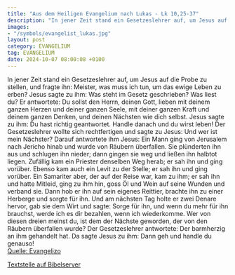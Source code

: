 ```yaml
---
title: "Aus dem Heiligen Evangelium nach Lukas - Lk 10,25-37"
description: "In jener Zeit stand ein Gesetzeslehrer auf, um Jesus auf die Probe zu stellen, und fragte ihn: Meister, was muss ich tun, um das ewige Leben zu erben? Jesus sagte zu ihm: Was steht im Gesetz geschrieben? Was liest du? Er antwortete: Du sollst den Herrn, deinen Gott, lieben mit de...."
images:
- "/symbols/evangelist_lukas.jpg"
layout: post
category: EVANGELIUM
tag: EVANGELIUM
date: 2024-10-07 08:00:08 +0100
---
```

In jener Zeit stand ein Gesetzeslehrer auf, um Jesus auf die Probe zu stellen, und fragte ihn: Meister, was muss ich tun, um das ewige Leben zu erben?
Jesus sagte zu ihm: Was steht im Gesetz geschrieben? Was liest du?
Er antwortete: Du sollst den Herrn, deinen Gott, lieben mit deinem ganzen Herzen und deiner ganzen Seele, mit deiner ganzen Kraft und deinem ganzen Denken, und deinen Nächsten wie dich selbst.<!--more-->
Jesus sagte zu ihm: Du hast richtig geantwortet. Handle danach und du wirst leben!
Der Gesetzeslehrer wollte sich rechtfertigen und sagte zu Jesus: Und wer ist mein Nächster?
Darauf antwortete ihm Jesus: Ein Mann ging von Jerusalem nach Jericho hinab und wurde von Räubern überfallen. Sie plünderten ihn aus und schlugen ihn nieder; dann gingen sie weg und ließen ihn halbtot liegen.
Zufällig kam ein Priester denselben Weg herab; er sah ihn und ging vorüber.
Ebenso kam auch ein Levit zu der Stelle; er sah ihn und ging vorüber.
Ein Samariter aber, der auf der Reise war, kam zu ihm; er sah ihn und hatte Mitleid,
ging zu ihm hin, goss Öl und Wein auf seine Wunden und verband sie. Dann hob er ihn auf sein eigenes Reittier, brachte ihn zu einer Herberge und sorgte für ihn.
Und am nächsten Tag holte er zwei Denare hervor, gab sie dem Wirt und sagte: Sorge für ihn, und wenn du mehr für ihn brauchst, werde ich es dir bezahlen, wenn ich wiederkomme.
Wer von diesen dreien meinst du, ist dem der Nächste geworden, der von den Räubern überfallen wurde?
Der Gesetzeslehrer antwortete: Der barmherzig an ihm gehandelt hat. Da sagte Jesus zu ihm: Dann geh und handle du genauso!<br>
[Quelle: Evangelizo](https://evangeliumtagfuertag.org/DE/gospel)

[Textstelle auf Bibelserver](https://www.bibleserver.com/EU/Lukas10,25-37)
